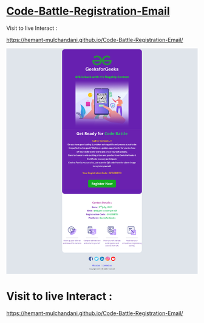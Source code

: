 # [Code-Battle-Registration-Email](https://hemant-mulchandani.github.io/Code-Battle-Registration-Email/)

  Visit to live Interact : 

  https://hemant-mulchandani.github.io/Code-Battle-Registration-Email/ 


![Mail Capture](Code%20Battle%20Registration%20Mail%20Capture.png)

# Visit to live Interact : 

 https://hemant-mulchandani.github.io/Code-Battle-Registration-Email/ 


